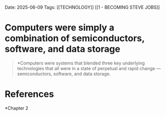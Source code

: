 Date: 2025-06-09
Tags: [[TECHNOLOGY]] [[1 - BECOMING STEVE JOBS]]

# Computers were simply a combination of semiconductors, software, and data storage

>*Computers were systems that blended three key underlying technologies that all were in a state of perpetual and rapid change — semiconductors, software, and data storage.

# References 
*Chapter 2 